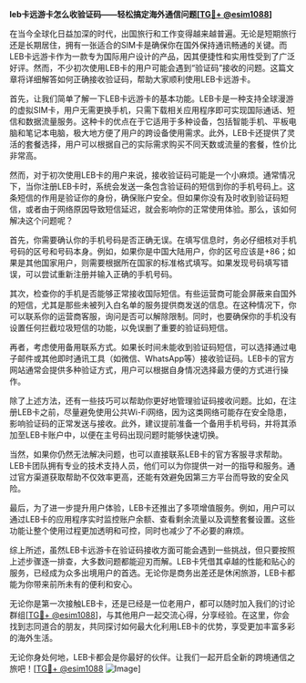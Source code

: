 **leb卡远游卡怎么收验证码——轻松搞定海外通信问题[[TG💪+ @esim1088](https://t.me/s/esim1088)]**

在当今全球化日益加深的时代，出国旅行和工作变得越来越普遍。无论是短期旅行还是长期居住，拥有一张适合的SIM卡是确保你在国外保持通讯畅通的关键。而LEB卡远游卡作为一款专为国际用户设计的产品，因其便捷性和实用性受到了广泛好评。然而，不少初次使用LEB卡的用户可能会遇到“验证码”接收的问题。这篇文章将详细解答如何正确接收验证码，帮助大家顺利使用LEB卡远游卡。

首先，让我们简单了解一下LEB卡远游卡的基本功能。LEB卡是一种支持全球漫游的虚拟SIM卡，用户无需更换手机，只需下载相关应用程序即可实现国际通话、短信和数据流量服务。这种卡的优点在于它适用于多种设备，包括智能手机、平板电脑和笔记本电脑，极大地方便了用户的跨设备使用需求。此外，LEB卡还提供了灵活的套餐选择，用户可以根据自己的实际需求购买不同天数或流量的套餐，性价比非常高。

然而，对于初次使用LEB卡的用户来说，接收验证码可能是一个小麻烦。通常情况下，当你注册LEB卡时，系统会发送一条包含验证码的短信到你的手机号码上。这条短信的作用是验证你的身份，确保账户安全。但如果你没有及时收到验证码短信，或者由于网络原因导致短信延迟，就会影响你的正常使用体验。那么，该如何解决这个问题呢？

首先，你需要确认你的手机号码是否正确无误。在填写信息时，务必仔细核对手机号码的区号和号码本身。例如，如果你是中国大陆用户，你的区号应该是+86；如果是其他国家用户，则需要根据所在国家的标准格式填写。如果发现号码填写错误，可以尝试重新注册并输入正确的手机号码。

其次，检查你的手机是否能够正常接收国际短信。有些运营商可能会屏蔽来自国外的短信，尤其是那些未被列入白名单的服务提供商发送的信息。在这种情况下，你可以联系你的运营商客服，询问是否可以解除限制。同时，也要确保你的手机没有设置任何拦截垃圾短信的功能，以免误删了重要的验证码短信。

再者，考虑使用备用联系方式。如果长时间未能收到验证码短信，可以选择通过电子邮件或其他即时通讯工具（如微信、WhatsApp等）接收验证码。LEB卡的官方网站通常会提供多种验证方式，用户可以根据自身情况选择最方便的方式进行操作。

除了上述方法，还有一些技巧可以帮助你更好地管理验证码接收问题。比如，在注册LEB卡之前，尽量避免使用公共Wi-Fi网络，因为这类网络可能存在安全隐患，影响验证码的正常发送与接收。此外，建议提前准备一个备用手机号码，并将其添加至LEB卡账户中，以便在主号码出现问题时能够快速切换。

当然，如果你仍然无法解决问题，也可以直接联系LEB卡的官方客服寻求帮助。LEB卡团队拥有专业的技术支持人员，他们可以为你提供一对一的指导和服务。通过官方渠道获取帮助不仅效率更高，还能有效避免因第三方平台而导致的安全风险。

最后，为了进一步提升用户体验，LEB卡还推出了多项增值服务。例如，用户可以通过LEB卡的应用程序实时监控账户余额、查看剩余流量以及调整套餐设置。这些功能让整个使用过程更加透明和可控，同时也减少了不必要的麻烦。

综上所述，虽然LEB卡远游卡在验证码接收方面可能会遇到一些挑战，但只要按照上述步骤逐一排查，大多数问题都能迎刃而解。LEB卡凭借其卓越的性能和贴心的服务，已经成为众多出境用户的首选。无论你是商务出差还是休闲旅游，LEB卡都能为你带来前所未有的便利和安心。

无论你是第一次接触LEB卡，还是已经是一位老用户，都可以随时加入我们的讨论群组[[TG💪+ @esim1088](https://t.me/s/esim1088)]，与其他用户一起交流心得，分享经验。在这里，你会找到志同道合的朋友，共同探讨如何最大化利用LEB卡的优势，享受更加丰富多彩的海外生活。

无论你身处何地，LEB卡都会是你最好的伙伴。让我们一起开启全新的跨境通信之旅吧！[[TG💪+ @esim1088](https://t.me/s/esim1088) ![Image](https://i.postimg.cc/4NQfJmqS/Snipaste-2025-05-13-00-14-12.png)]